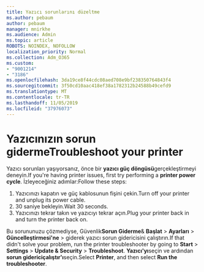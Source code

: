 ```yaml
---
title: Yazıcı sorunlarını düzeltme
ms.author: pebaum
author: pebaum
manager: mnirkhe
ms.audience: Admin
ms.topic: article
ROBOTS: NOINDEX, NOFOLLOW
localization_priority: Normal
ms.collection: Adm_O365
ms.custom:
- "9001214"
- "3186"
ms.openlocfilehash: 3da19ce8f44cdc08aed708e9bf238350764843f4
ms.sourcegitcommit: 3f50cd10aac418ef38a1782312b24588b49cefd9
ms.translationtype: MT
ms.contentlocale: tr-TR
ms.lasthandoff: 11/05/2019
ms.locfileid: "37976073"
---
```

# <a name="troubleshoot-your-printer"></a><span data-ttu-id="fd84e-102">Yazıcınızın sorun giderme</span><span class="sxs-lookup"><span data-stu-id="fd84e-102">Troubleshoot your printer</span></span>

<span data-ttu-id="fd84e-103">Yazıcı sorunları yaşıyorsanız, önce bir **yazıcı güç döngüsü**gerçekleştirmeyi deneyin.</span><span class="sxs-lookup"><span data-stu-id="fd84e-103">If you're having printer issues, first try performing a **printer power cycle**.</span></span> <span data-ttu-id="fd84e-104">İzleyeceğiniz adımlar:</span><span class="sxs-lookup"><span data-stu-id="fd84e-104">Follow these steps:</span></span>

1. <span data-ttu-id="fd84e-105">Yazıcınızı kapatın ve güç kablosunun fişini çekin.</span><span class="sxs-lookup"><span data-stu-id="fd84e-105">Turn off your printer and unplug its power cable.</span></span>
2. <span data-ttu-id="fd84e-106">30 saniye bekleyin.</span><span class="sxs-lookup"><span data-stu-id="fd84e-106">Wait 30 seconds.</span></span>
3. <span data-ttu-id="fd84e-107">Yazıcınızı tekrar takın ve yazıcıyı tekrar açın.</span><span class="sxs-lookup"><span data-stu-id="fd84e-107">Plug your printer back in and turn the printer back on.</span></span>

<span data-ttu-id="fd84e-108">Bu sorununuzu çözmediyse, Güvenlik**Sorun Giderme**& **Başlat** > **Ayarları** > **Güncelleştirmesi'ne** > giderek yazıcı sorun gidericisini çalıştırın.</span><span class="sxs-lookup"><span data-stu-id="fd84e-108">If that didn't solve your problem, run the printer troubleshooter by going to **Start** > **Settings** > **Update & Security** > **Troubleshoot**.</span></span> <span data-ttu-id="fd84e-109">**Yazıcı'yı**seçin ve ardından **sorun gidericiçalıştır'ı**seçin.</span><span class="sxs-lookup"><span data-stu-id="fd84e-109">Select **Printer**, and then select **Run the troubleshooter**.</span></span>